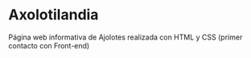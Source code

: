 # Axolotilandia
Página web informativa de Ajolotes realizada con HTML y CSS (primer contacto con Front-end)
